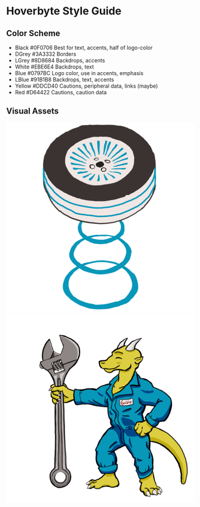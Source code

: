 # Hoverbyte Style Guide

## Color Scheme

- Black #0F0706 Best for text, accents, half of logo-color
- DGrey #3A3332 Borders
- LGrey #8D8684 Backdrops, accents
- White #EBE6E4 Backdrops, text
- Blue #0797BC Logo color, use in accents, emphasis
- LBlue #91B1B8 Backdrops, text, accents
- Yellow #DDCD40 Cautions, peripheral data, links (maybe)
- Red #D64422 Cautions, caution data

## Visual Assets

![Hoverbyte Logo](/assets/HB_LOGO_A_DGREY.png)
![Hoverbyte Mascot](/assets/Hoverbyte_mascot05.png)
